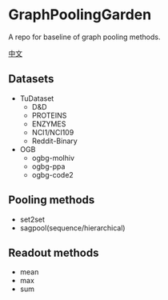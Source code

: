 # GraphPoolingGarden
A repo for baseline of graph pooling methods.

[中文](/README_CN.md)

## Datasets
- TuDataset
  - D&D
  - PROTEINS
  - ENZYMES
  - NCI1/NCI109
  - Reddit-Binary
- OGB
  - ogbg-molhiv
  - ogbg-ppa
  - ogbg-code2

## Pooling methods
- set2set
- sagpool(sequence/hierarchical)

## Readout methods
- mean
- max
- sum